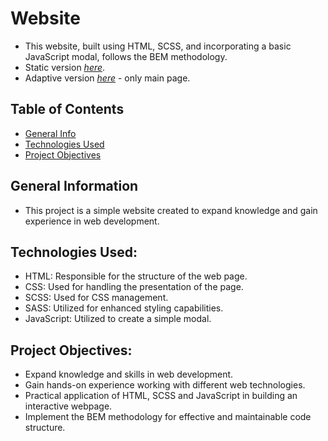 # Website
 - This website, built using HTML, SCSS, and incorporating a basic JavaScript modal, follows the BEM methodology.
 - Static version [_here_](https://pawelwiteckiwawrzyniak.github.io/website-project/).
 - Adaptive version [_here_](https://pawelwiteckiwawrzyniak.github.io/adaptive-website/) - only main page.
 
## Table of Contents
- [General Info](#general-information)
- [Technologies Used](#technologies-used)
- [Project Objectives](#project-objectives)

## General Information
- This project is a simple website created to expand knowledge and gain experience in web development.
  
## Technologies Used:
- HTML: Responsible for the structure of the web page.
- CSS: Used for handling the presentation of the page.
- SCSS: Used for CSS management.
- SASS: Utilized for enhanced styling capabilities.
- JavaScript: Utilized to create a simple modal.
  
## Project Objectives:
- Expand knowledge and skills in web development.
- Gain hands-on experience working with different web technologies.
- Practical application of HTML, SCSS and JavaScript in building an interactive webpage.
- Implement the BEM methodology for effective and maintainable code structure.
